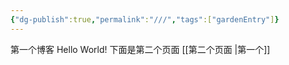 ```yaml
---
{"dg-publish":true,"permalink":"///","tags":["gardenEntry"]}
---
```




第一个博客
Hello World!
下面是第二个页面
[[第二个页面 \|第一个]]

